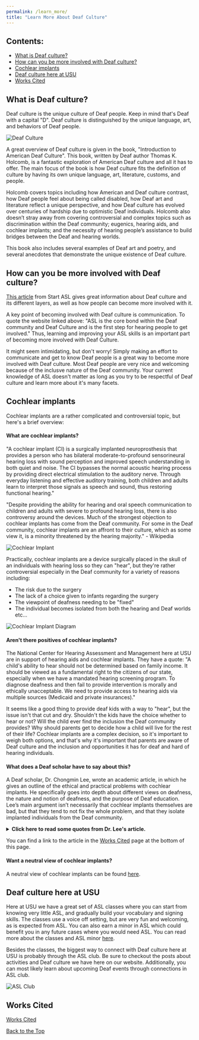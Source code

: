 ```yaml
---
permalink: /learn_more/
title: "Learn More About Deaf Culture"
---
```


## Contents:
* [What is Deaf culture?](https://bamboo72.github.io/ENGL-2010-Mock-ASL-Website/learn_more/#what-is-deaf-culture)
* [How can you be more involved with Deaf culture?](https://bamboo72.github.io/ENGL-2010-Mock-ASL-Website/learn_more/#how-can-you-be-more-involved-with-deaf-culture)
* [Cochlear implants](https://bamboo72.github.io/ENGL-2010-Mock-ASL-Website/learn_more/#cochlear-implants)
* [Deaf culture here at USU](https://bamboo72.github.io/ENGL-2010-Mock-ASL-Website/learn_more/#deaf-culture-here-at-usu)
* [Works Cited](https://bamboo72.github.io/ENGL-2010-Mock-ASL-Website/learn_more/#works-cited)

## What is Deaf culture?
Deaf culture is the unique culture of Deaf people. Keep in mind that's Deaf with a capital "D". Deaf culture is distinguished by the unique language, art, and behaviors of Deaf people.



![Deaf Culture](https://github.com/Bamboo72/ENGL-2010-Mock-ASL-Website/blob/main/assets/images/Deaf_culture_logo.jfif?raw=true)



A great overview of Deaf culture is given in the book, "Introduction to American Deaf Culture". This book, written by Deaf author Thomas K. Holcomb, is a fantastic exploration of American Deaf culture and all it has to offer. The main focus of the book is how Deaf culture fits the definition of culture by having its own unique language, art, literature, customs, and people. 

Holcomb covers topics including  how American and Deaf culture contrast, how Deaf people feel about being called disabled, how Deaf art and literature reflect a unique perspective, and how Deaf culture has evolved over centuries of hardship due to optimistic Deaf individuals. Holcomb also doesn’t stray away from covering controversial and complex topics such as discrimination within the Deaf community; eugenics, hearing aids, and cochlear implants; and the necessity of hearing people’s assistance to build bridges between the Deaf and hearing worlds. 

This book also includes several examples of Deaf art and poetry, and several anecdotes that demonstrate the unique existence of Deaf culture.

## How can you be more involved with Deaf culture?
[This article](https://www.startasl.com/deaf-community/) from Start ASL gives great information about Deaf culture and its different layers, as well as how people can become more involved with it.

A key point of becoming involved with Deaf culture is communication. To quote the website linked above: "ASL is the core bond within the Deaf community and Deaf Culture and is the first step for hearing people to get involved." Thus, learning and improving your ASL skills is an important part of becoming more involved with Deaf Culture.

It might seem intimidating, but don't worry! Simply making an effort to communicate and get to know Deaf people is a great way to become more involved with Deaf culture. Most Deaf people are very nice and welcoming because of the inclusve nature of the Deaf community. Your current knowledge of ASL doesn't matter as long as you try to be respectful of Deaf culture and learn more about it's many facets.

## Cochlear implants
Cochlear implants are a rather complicated and controversial topic, but here's a brief overview:

#### What are cochlear implants?
"A cochlear implant (CI) is a surgically implanted neuroprosthesis that provides a person who has bilateral moderate-to-profound sensorineural hearing loss with sound perception and improved speech understanding in both quiet and noise. The CI bypasses the normal acoustic hearing process by providing direct electrical stimulation to the auditory nerve. Through everyday listening and effective auditory training, both children and adults learn to interpret those signals as speech and sound, thus restoring functional hearing." 

"Despite providing the ability for hearing and oral speech communication to children and adults with severe to profound hearing loss, there is also controversy around the devices. Much of the strongest objection to cochlear implants has come from the Deaf community. For some in the Deaf community, cochlear implants are an affront to their culture, which as some view it, is a minority threatened by the hearing majority." - Wikipedia



![Cochlear Implant](https://github.com/Bamboo72/ENGL-2010-Mock-ASL-Website/blob/main/assets/images/man-with-cochlear-implant.jpg?raw=true)



Practically, cochlear implants are a device surgically placed in the skull of an individuals with hearing loss so they can "hear", but they're rather controversial especially in the Deaf community for a variety of reasons including:
* The risk due to the surgery
* The lack of a choice given to infants regarding the surgery
* The viewpoint of deafness needing to be "fixed"
* The individual becomes isolated from both the hearing and Deaf worlds
etc...



![Cochlear Implant Diagram](https://github.com/Bamboo72/ENGL-2010-Mock-ASL-Website/blob/main/assets/images/cochlear-implant-diagram.jpg?raw=true)




#### Aren't there positives of cochlear implants?
The National Center for Hearing Assessment and Management here at USU are in support of hearing aids and cochlear implants. They have a quote: "A child's ability to hear should not be determined based on family income. It should be viewed as a fundamental right to the citizens of our state, especially when we have a mandated hearing screening program. To diagnose deafness and then fail to provide intervention is morally and ethically unacceptable. We need to provide access to hearing aids via multiple sources (Medicaid and private insurances)." 

It seems like a good thing to provide deaf kids with a way to "hear", but the issue isn't that cut and dry. Shouldn't the kids have the choice whether to hear or not? Will the child ever find the inclusion the Deaf community provides? Why should parents get to decide how a child will live for the rest of their life? Cochlear implants are a complex decision, so it's important to weigh both options, and that's why it's important that parents are aware of Deaf culture and the inclusion and opportunities it has for deaf and hard of hearing individuals.

#### What does a Deaf scholar have to say about this?
A Deaf scholar, Dr. Chongmin Lee, wrote an academic article, in which he gives an outline of the ethical and practical problems with cochlear implants. He specifically goes into depth about different views on deafness, the nature and notion of deafness, and the purpose of Deaf education. Lee’s main argument isn’t necessarily that cochlear implants themselves are bad, but that they tend to not fix the whole problem, and that they isolate implanted individuals from the Deaf community.

<details>
<summary><strong>Click here to read some quotes from Dr. Lee's article.</strong></summary>

"Readers may wonder if I would want cochlear implants and, whether if I had a deaf child I would give him or her cochlear implants? My response is a categorical “No.” I know that my deafness can be a disadvantage in a majority-hearing society. As readers may suspect, I have struggled with personal and public issues secondary to my disability—I do not deny my physical disability. It is true that I can’t perceive sounds without hearing-assistance technology, and even with hearing aids or cochlear implants, I would still need an interpreter to facilitate communication with hearing individuals who do not know sign language. Yet I do not need to be perceived in a negative way: as a deaf person with a hearing impairment."

"My Deafness has multiple meanings. It is a source of empowerment and pride, and a source of scorn. My Deafness is primarily due to the social barriers I encounter every day. Those caused by prejudice toward and discrimination against deaf people, not just due to my inability to perceive sounds. Nonetheless, I have never considered having cochlear implants because I do not believe that these issues can be solved by implants. Instead, social experiences have taught me how to deal with these issues and how to survive in a hearing-majority world."

"After learning sign language, I accepted my identity as a Deaf person who uses a visual language, not one with a deficit in hearing, and decided to move to the United States for postgraduate studies. I believed that I could learn English through vision, without listening and speaking training. As Charles Dickens wrote, “it was the season of Light, it was the season of Darkness, it was the spring of hope, it was the winter of despair.” Learning sign language has positively influenced my life and self-esteem—my season of light. My Deafness is not based on how much I can’t hear or perceive sounds, but on how well and how clearly I can or cannot communicate with hearing individuals in a meaningful way. I believe that Deafness can be eliminated when all deaf individuals have equal opportunity to access information, public education, and public services, as hearing individuals do every day." (Chongmin Lee)
  
</details> 
  
  
You can find a link to the article in the [Works Cited](##Works-Cited) page at the bottom of this page.

#### Want a neutral view of cochlear implants?
A neutral view of cochlear implants can be found [here](https://psmag.com/news/the-culture-clash-over-cochlear-implants).

## Deaf culture here at USU
Here at USU we have a great set of ASL classes where you can start from knowing very little ASL, and gradually build your vocabulary and signing skills. The classes use a voice off setting, but are very fun and welcoming, as is expected from ASL. You can also earn a minor in ASL which could benefit you in any future cases where you would need ASL. You can read more about the classes and ASL minor [here](https://catalog.usu.edu/preview_program.php?catoid=12&poid=9772&returnto=3830).

Besides the classes, the biggest way to connect with Deaf culture here at USU is probably through the ASL club. Be sure to checkout the posts about activities and Deaf culture we have here on our website. Additionally, you can most likely learn about upcoming Deaf events through connections in ASL club.


![ASL Club](https://github.com/Bamboo72/ENGL-2010-Mock-ASL-Website/blob/main/assets/images/ASLClub.webp?raw=true)


## Works Cited
[Works Cited](https://bamboo72.github.io/ENGL-2010-Mock-ASL-Website/works_cited/)


[Back to the Top](https://bamboo72.github.io/ENGL-2010-Mock-ASL-Website/learn_more/#contents)
